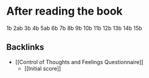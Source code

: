 # After reading the book
1b
2ab
3b
4b
5ab
6b
7b
8b
9b
10b
11b
12b
13b
14b
15b

## Backlinks
* [[Control of Thoughts and Feelings Questionnaire]]
	* [[Initial score]]

<!-- #Life -->

<!-- {BearID:A1E91F66-79BD-4817-A19B-677BCA9ADC0A-15756-000013032F7C7665} -->
